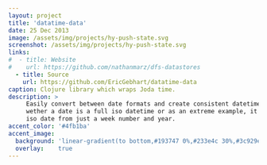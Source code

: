```yaml
---
layout: project
title: 'datatime-data'
date: 25 Dec 2013
image: /assets/img/projects/hy-push-state.svg
screenshot: /assets/img/projects/hy-push-state.svg
links:
#  - title: Website
#    url: https://github.com/nathanmarz/dfs-datastores
  - title: Source
    url: https://github.com/EricGebhart/datatime-data
caption: Clojure library which wraps Joda time.
description: >
     Easily convert between date formats and create consistent datetime data. works consistently
     wether a date is a full iso datetime or as an extreme example, it will create a nice and accurate
     iso date from just a week number and year. 
accent_color: '#4fb1ba'
accent_image:
  background: 'linear-gradient(to bottom,#193747 0%,#233e4c 30%,#3c929e 50%,#d5d5d4 70%,#cdccc8 100%)'
  overlay:    true
---
```

